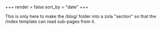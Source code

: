 +++
render = false
sort_by = "date"
+++

This is only here to make the /blog/ folder into a zola "section" so that the /index template can read sub-pages from it.

